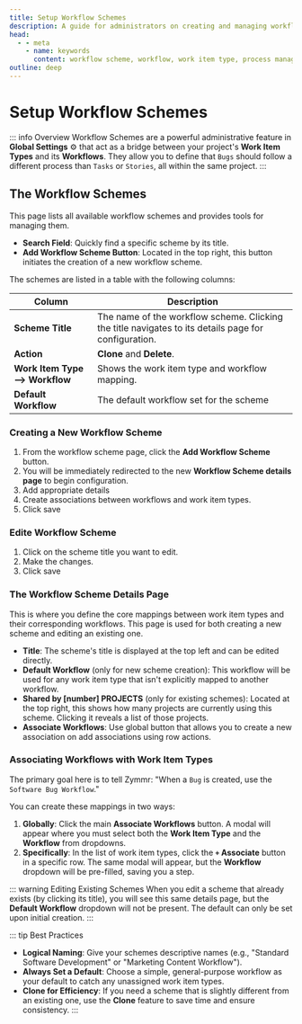 ```yaml
---
title: Setup Workflow Schemes
description: A guide for administrators on creating and managing workflow schemes to map different workflows to work item types within projects.
head:
  - - meta
    - name: keywords
      content: workflow scheme, workflow, work item type, process management, administration, zymmr
outline: deep
---
```


# Setup Workflow Schemes

::: info Overview
Workflow Schemes are a powerful administrative feature in **Global Settings** ⚙️ that act as a bridge between your project's **Work Item Types** and its **Workflows**. They allow you to define that `Bugs` should follow a different process than `Tasks` or `Stories`, all within the same project.
:::

## The Workflow Schemes

This page lists all available workflow schemes and provides tools for managing them.

- **Search Field**: Quickly find a specific scheme by its title.
- **Add Workflow Scheme Button**: Located in the top right, this button initiates the creation of a new workflow scheme.

The schemes are listed in a table with the following columns:

| Column         | Description                                                                                            |
| -------------- | -------------------------------------------------------------------------------------------------------|
| **Scheme Title** | The name of the workflow scheme. Clicking the title navigates to its details page for configuration. |
| **Action**       |  **Clone**  and **Delete**.                                                                          |
| **Work Item Type --> Workflow**| Shows the work item type and workflow mapping.                                         |
| **Default Workflow**| The default workflow set for the scheme                                                           |

### Creating a New Workflow Scheme
1.  From the workflow scheme page, click the **Add Workflow Scheme** button.
2.  You will be immediately redirected to the new **Workflow Scheme details page** to begin configuration.
3.  Add appropriate details
4.  Create associations between workflows and work item types.
5.  Click save

### Edite Workflow Scheme
1.  Click on the scheme title you want to edit.
2.  Make the changes.
3.  Click save


### The Workflow Scheme Details Page

This is where you define the core mappings between work item types and their corresponding workflows. This page is used for both creating a new scheme and editing an existing one.

- **Title**: The scheme's title is displayed at the top left and can be edited directly.
- **Default Workflow** (only for new scheme creation): This workflow will be used for any work item type that isn't explicitly mapped to another workflow.
- **Shared by [number] PROJECTS** (only for existing schemes): Located at the top right, this shows how many projects are currently using this scheme. Clicking it reveals a list of those projects.
- **Associate Workflows**: Use global button that allows you to create a new association on add associations using row actions.

### Associating Workflows with Work Item Types
The primary goal here is to tell Zymmr: "When a `Bug` is created, use the `Software Bug Workflow`."

You can create these mappings in two ways:

1.  **Globally**: Click the main **Associate Workflows** button. A modal will appear where you must select both the **Work Item Type** and the **Workflow** from dropdowns.
2.  **Specifically**: In the list of work item types, click the **`+` Associate** button in a specific row. The same modal will appear, but the **Workflow** dropdown will be pre-filled, saving you a step.

::: warning Editing Existing Schemes
When you edit a scheme that already exists (by clicking its title), you will see this same details page, but the **Default Workflow** dropdown will not be present. The default can only be set upon initial creation.
:::

::: tip Best Practices
- **Logical Naming**: Give your schemes descriptive names (e.g., "Standard Software Development" or "Marketing Content Workflow").
- **Always Set a Default**: Choose a simple, general-purpose workflow as your default to catch any unassigned work item types.
- **Clone for Efficiency**: If you need a scheme that is slightly different from an existing one, use the **Clone** feature to save time and ensure consistency.
:::